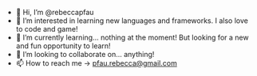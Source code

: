 - 👋 Hi, I’m @rebeccapfau
- 👀 I’m interested in learning new languages and frameworks. I also love to code and game!
- 🌱 I’m currently learning... nothing at the moment! But looking for a new and fun opportunity to learn!
- 💞️ I’m looking to collaborate on... anything!
- 📫 How to reach me -> pfau.rebecca@gmail.com

<!---
rebeccapfau/rebeccapfau is a ✨ special ✨ repository because its `README.md` (this file) appears on your GitHub profile.
You can click the Preview link to take a look at your changes.
--->
